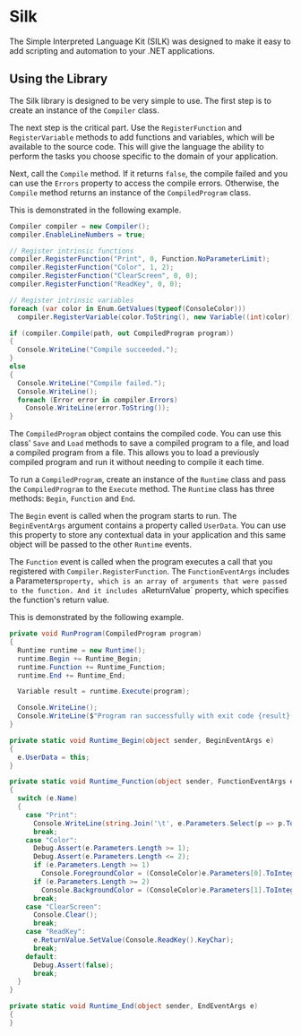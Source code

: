 # Silk
The Simple Interpreted Language Kit (SILK) was designed to make it easy to add scripting and automation to your .NET applications.

## Using the Library

The Silk library is designed to be very simple to use. The first step is to create an instance of the `Compiler` class.

The next step is the critical part. Use the `RegisterFunction` and `RegisterVariable` methods to add functions and variables, which will be available to the source code. This will give the language the ability to perform the tasks you choose specific to the domain of your application.

Next, call the `Compile` method. If it returns `false`, the compile failed and you can use the `Errors` property to access the compile errors. Otherwise, the `Compile` method returns an instance of the `CompiledProgram` class.

This is demonstrated in the following example.

```cs
Compiler compiler = new Compiler();
compiler.EnableLineNumbers = true;

// Register intrinsic functions
compiler.RegisterFunction("Print", 0, Function.NoParameterLimit);
compiler.RegisterFunction("Color", 1, 2);
compiler.RegisterFunction("ClearScreen", 0, 0);
compiler.RegisterFunction("ReadKey", 0, 0);

// Register intrinsic variables
foreach (var color in Enum.GetValues(typeof(ConsoleColor)))
  compiler.RegisterVariable(color.ToString(), new Variable((int)color));

if (compiler.Compile(path, out CompiledProgram program))
{
  Console.WriteLine("Compile succeeded.");
}
else
{
  Console.WriteLine("Compile failed.");
  Console.WriteLine();
  foreach (Error error in compiler.Errors)
    Console.WriteLine(error.ToString());
}
```

The `CompiledProgram` object contains the compiled code. You can use this class' `Save` and `Load` methods to save a compiled program to a file, and load a compiled program from a file. This allows you to load a previously compiled program and run it without needing to compile it each time.

To run a `CompiledProgram`, create an instance of the `Runtime` class and pass the `CompiledProgram` to the `Execute` method. The `Runtime` class has three methods: `Begin`, `Function` and `End`.

The `Begin` event is called when the program starts to run. The `BeginEventArgs` argument contains a property called `UserData`. You can use this property to store any contextual data in your application and this same object will be passed to the other `Runtime` events.

The `Function` event is called when the program executes a call that you registered with `Compiler.RegisterFunction`. The `FunctionEventArgs` includes a Parameters` property, which is an array of arguments that were passed to the function. And it includes a `ReturnValue` property, which specifies the function's return value.

This is demonstrated by the following example.

```cs
private void RunProgram(CompiledProgram program)
{
  Runtime runtime = new Runtime();
  runtime.Begin += Runtime_Begin;
  runtime.Function += Runtime_Function;
  runtime.End += Runtime_End;

  Variable result = runtime.Execute(program);

  Console.WriteLine();
  Console.WriteLine($"Program ran successfully with exit code {result}.");
}

private static void Runtime_Begin(object sender, BeginEventArgs e)
{
  e.UserData = this;
}

private static void Runtime_Function(object sender, FunctionEventArgs e)
{
  switch (e.Name)
  {
    case "Print":
      Console.WriteLine(string.Join('\t', e.Parameters.Select(p => p.ToString())));
      break;
    case "Color":
      Debug.Assert(e.Parameters.Length >= 1);
      Debug.Assert(e.Parameters.Length <= 2);
      if (e.Parameters.Length >= 1)
        Console.ForegroundColor = (ConsoleColor)e.Parameters[0].ToInteger();
      if (e.Parameters.Length >= 2)
        Console.BackgroundColor = (ConsoleColor)e.Parameters[1].ToInteger();
      break;
    case "ClearScreen":
      Console.Clear();
      break;
    case "ReadKey":
      e.ReturnValue.SetValue(Console.ReadKey().KeyChar);
      break;
    default:
      Debug.Assert(false);
      break;
  }
}

private static void Runtime_End(object sender, EndEventArgs e)
{
}
```
